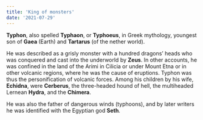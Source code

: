 ```yaml
---
title: 'King of monsters'
date: '2021-07-29'
---
```


**Typhon**, also spelled **Typhaon**, or **Typhoeus**, in Greek mythology, youngest son of **Gaea** (Earth) and **Tartarus** (of the nether world).

He was described as a grisly monster with a hundred dragons’ heads who was conquered and cast into the underworld by **Zeus**. In other accounts, he was confined in the land of the Arimi in Cilicia or under Mount Etna or in other volcanic regions, where he was the cause of eruptions. Typhon was thus the personification of volcanic forces. Among his children by his wife, **Echidna**, were **Cerberus**, the three-headed hound of hell, the multiheaded Lernean **Hydra**, and the **Chimera**.

He was also the father of dangerous winds (typhoons), and by later writers he was identified with the Egyptian god **Seth**.
